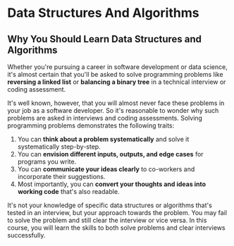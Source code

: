 # Data Structures And Algorithms

## Why You Should Learn Data Structures and Algorithms

Whether you're pursuing a career in software development or data science, it's almost certain that you'll be asked to solve programming problems like **reversing a linked list** or **balancing a binary tree** in a technical interview or coding assessment.

It's well known, however, that you will almost never face these problems in your job as a software developer. So it's reasonable to wonder why such problems are asked in interviews and coding assessments. Solving programming problems demonstrates the following traits:

1. You can **think about a problem systematically** and solve it systematically step-by-step.
2. You can **envision different inputs, outputs, and edge cases** for programs you write.
3. You can **communicate your ideas clearly** to co-workers and incorporate their suggestions.
4. Most importantly, you can **convert your thoughts and ideas into working code** that's also readable.

It's not your knowledge of specific data structures or algorithms that's tested in an interview, but your approach towards the problem. You may fail to solve the problem and still clear the interview or vice versa. In this course, you will learn the skills to both solve problems and clear interviews successfully.
